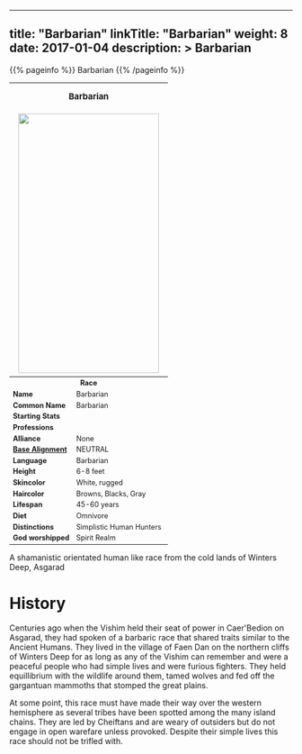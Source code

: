 
---
title: "Barbarian"
linkTitle: "Barbarian"
weight: 8
date: 2017-01-04
description: >
 Barbarian
---

{{% pageinfo %}}
Barbarian
{{% /pageinfo %}}

<table class="infobox" style="font-size:89%; width:300px;">
<tbody>
<tr><th colspan="2" class="color1" style="font-size:120%; padding:1em;">Barbarian</th></tr>
<tr style="text-align:center;"><td colspan="2" style="padding:0.5em;"><img src="https://www.fallofanempire.com/img/races/barbarian.png" width="250" height="461"></td></tr>
<tr><th colspan="2" class="color1">Race</th></tr>
<tr><td style="width:40%;"> <b>Name</b></td><td style="width:60%;">Barbarian</td></tr>
<tr><td> <b>Common Name</b></td><td>Barbarian</td></tr>
<tr><td> <b>Starting Stats</b></td><td></td></tr>
<tr><td> <b>Professions</b></td><td></td></tr>
<tr><td> <b>Alliance</b></td><td>None</td></tr>
<tr><td> <b><a href="/wiki/Base_Alignment" title="Base Alignment">Base Alignment</a></b></td><td>NEUTRAL</td></tr>
<tr><td> <b>Language</b></td><td>Barbarian</td></tr>
<tr><td> <b>Height</b></td><td>6-8 feet</td></tr>
<tr><td> <b>Skincolor</b></td><td>White, rugged</td></tr>
<tr><td> <b>Haircolor</b></td><td>Browns, Blacks, Gray</td></tr>
<tr><td> <b>Lifespan</b></td><td>45-60 years</td></tr>
<tr><td> <b>Diet</b></td><td>Omnivore</td></tr>
<tr><td> <b>Distinctions</b></td><td>Simplistic Human Hunters</td></tr>
<tr><td> <b>God worshipped</b></td><td>Spirit Realm</td></tr>
</tbody>
</table>

A shamanistic orientated human like race from the cold lands of Winters Deep, Asgarad

# History

Centuries ago when the Vishim held their seat of power in Caer'Bedion on Asgarad, they had spoken of a barbaric race that shared traits similar to the Ancient Humans. They lived in the village of Faen Dan on the northern cliffs of Winters Deep for as long as any of the Vishim can remember and were a peaceful people who had simple lives and were furious fighters. They held equillibrium with the wildlife around them, tamed wolves and fed off the gargantuan mammoths that stomped the great plains.

At some point, this race must have made their way over the western hemisphere as several tribes have been spotted among the many island chains. They are led by Cheiftans and are weary of outsiders but do not engage in open warefare unless provoked. Despite their simple lives this race should not be trifled with. 
